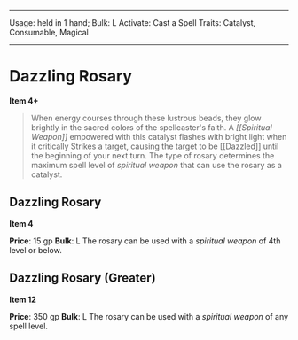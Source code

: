 
---
Usage: held in 1 hand;
Bulk: L
Activate: Cast a Spell
Traits: Catalyst, Consumable, Magical

---

# Dazzling Rosary

**Item 4+**

> When energy courses through these lustrous beads, they glow brightly in the sacred colors of the spellcaster's faith. A *[[Spiritual Weapon]]* empowered with this catalyst flashes with bright light when it critically Strikes a target, causing the target to be [[Dazzled]] until the beginning of your next turn. The type of rosary determines the maximum spell level of *spiritual weapon* that can use the rosary as a catalyst.

## Dazzling Rosary

**Item 4**

**Price**: 15 gp
**Bulk**: L
The rosary can be used with a *spiritual weapon* of 4th level or below.

## Dazzling Rosary (Greater)

**Item 12**

**Price**: 350 gp
**Bulk**: L
The rosary can be used with a *spiritual weapon* of any spell level.
